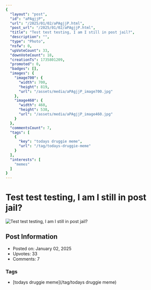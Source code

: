 ```yaml
---
{
  "layout": "post",
  "id": "aPAgjjP",
  "url": "/2025/01/02/aPAgjjP.html",
  "post_url": "/2025/01/02/aPAgjjP.html",
  "title": "Test test testing, I am I still in post jail?",
  "description": "",
  "type": "Photo",
  "nsfw": 0,
  "upVoteCount": 33,
  "downVoteCount": 18,
  "creationTs": 1735801209,
  "promoted": 0,
  "badges": [],
  "images": {
    "image700": {
      "width": 700,
      "height": 819,
      "url": "/assets/media/aPAgjjP_image700.jpg"
    },
    "image460": {
      "width": 460,
      "height": 538,
      "url": "/assets/media/aPAgjjP_image460.jpg"
    }
  },
  "commentsCount": 7,
  "tags": [
    {
      "key": "todays druggie meme",
      "url": "/tag/todays-druggie-meme"
    }
  ],
  "interests": [
    "memes"
  ]
}
---
```


# Test test testing, I am I still in post jail?

![Test test testing, I am I still in post jail?](/assets/media/aPAgjjP_image700.jpg)

## Post Information

- Posted on: January 02, 2025
- Upvotes: 33
- Comments: 7

### Tags

- [todays druggie meme](/tag/todays druggie meme)
